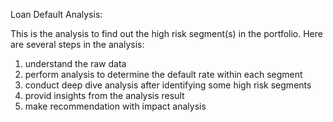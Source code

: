 Loan Default Analysis:

This is the analysis to find out the high risk segment(s) in the portfolio. Here are several steps in the analysis:

1. understand the raw data
2. perform analysis to determine the default rate within each segment
3. conduct deep dive analysis after identifying some high risk segments
4. provid insights from the analysis result
5. make recommendation with impact analysis
